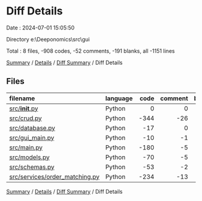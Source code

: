 # Diff Details

Date : 2024-07-01 15:05:50

Directory e:\\Deeponomics\\src\\gui

Total : 8 files,  -908 codes, -52 comments, -191 blanks, all -1151 lines

[Summary](results.md) / [Details](details.md) / [Diff Summary](diff.md) / Diff Details

## Files
| filename | language | code | comment | blank | total |
| :--- | :--- | ---: | ---: | ---: | ---: |
| [src/__init__.py](/src/__init__.py) | Python | 0 | 0 | -1 | -1 |
| [src/crud.py](/src/crud.py) | Python | -344 | -26 | -66 | -436 |
| [src/database.py](/src/database.py) | Python | -17 | 0 | -5 | -22 |
| [src/gui_main.py](/src/gui_main.py) | Python | -10 | -1 | -2 | -13 |
| [src/main.py](/src/main.py) | Python | -180 | -5 | -28 | -213 |
| [src/models.py](/src/models.py) | Python | -70 | -5 | -21 | -96 |
| [src/schemas.py](/src/schemas.py) | Python | -53 | -2 | -15 | -70 |
| [src/services/order_matching.py](/src/services/order_matching.py) | Python | -234 | -13 | -53 | -300 |

[Summary](results.md) / [Details](details.md) / [Diff Summary](diff.md) / Diff Details